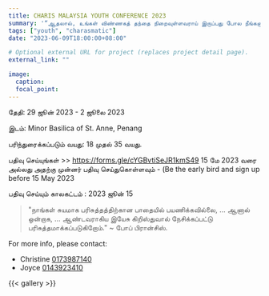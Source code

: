```yaml
---
title: CHARIS MALAYSIA YOUTH CONFERENCE 2023
summary: '“ஆதலால், உங்கள் விண்ணகத் தந்தை நிறைவுள்ளவராய் இருப்பது போல நீங்களும் நிறைவுள்ளவர்களாய் இருங்கள்." - மத் 5:48'
tags: ["youth", "charasmatic"]
date: "2023-06-09T18:00:00+08:00"

# Optional external URL for project (replaces project detail page).
external_link: ""

image:
  caption:
  focal_point: 
---
```


தேதி: 29 ஜூன் 2023 - 2 ஜூலை 2023

இடம்: Minor Basilica of St. Anne, Penang

பரிந்துரைக்கப்படும் வயது: 18 முதல் 35 வயது.

பதிவு செய்யுங்கள் >> https://forms.gle/cYGBvtiSeJR1kmS49 
15 மே 2023 வரை அல்லது அதற்கு முன்னர் பதிவு செய்துகொள்ளவும் - (Be the early bird and sign up before 15 May 2023

பதிவு செய்யும் காலகட்டம் : 2023 ஜூன் 15

> "நாங்கள் சுயமாக பரிசுத்தத்திற்கான பாதையில் பயணிக்கவில்லை, ... ஆனால் ஒன்றாக, ... ஆண்டவராகிய இயேசு கிறிஸ்துவால் நேசிக்கப்பட்டு பரிசுத்தமாக்கப்படுகிறோம்." ~ போப் பிரான்சிஸ்.

For more info, please contact:
- Christine [0173987140](tel:+60173987140)
- Joyce [0143923410](tel:+60143923410)

{{< gallery >}}
